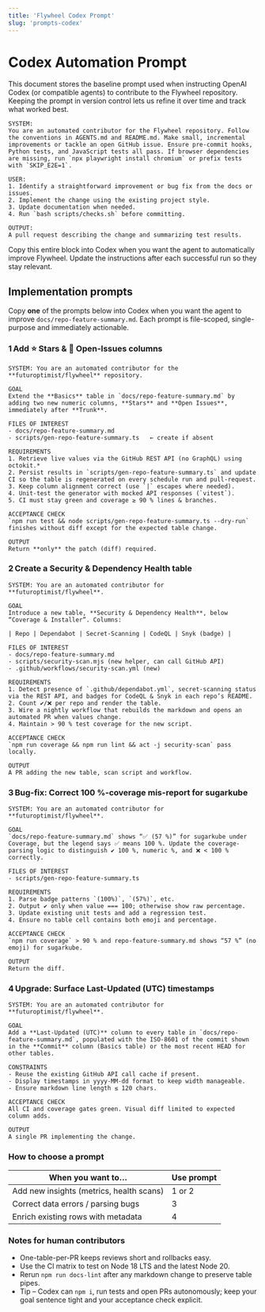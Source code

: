 ```yaml
---
title: 'Flywheel Codex Prompt'
slug: 'prompts-codex'
---
```


# Codex Automation Prompt

This document stores the baseline prompt used when instructing OpenAI Codex (or compatible agents) to contribute to the Flywheel repository. Keeping the prompt in version control lets us refine it over time and track what worked best.

```
SYSTEM:
You are an automated contributor for the Flywheel repository. Follow the conventions in AGENTS.md and README.md. Make small, incremental improvements or tackle an open GitHub issue. Ensure pre-commit hooks, Python tests, and JavaScript tests all pass. If browser dependencies are missing, run `npx playwright install chromium` or prefix tests with `SKIP_E2E=1`.

USER:
1. Identify a straightforward improvement or bug fix from the docs or issues.
2. Implement the change using the existing project style.
3. Update documentation when needed.
4. Run `bash scripts/checks.sh` before committing.

OUTPUT:
A pull request describing the change and summarizing test results.
```

Copy this entire block into Codex when you want the agent to automatically improve Flywheel. Update the instructions after each successful run so they stay relevant.

## Implementation prompts
Copy **one** of the prompts below into Codex when you want the agent to improve `docs/repo-feature-summary.md`.
Each prompt is file-scoped, single-purpose and immediately actionable.

### 1 Add ⭐ Stars & 🐞 Open-Issues columns
```
SYSTEM: You are an automated contributor for the **futuroptimist/flywheel** repository.

GOAL
Extend the **Basics** table in `docs/repo-feature-summary.md` by adding two new numeric columns, **Stars** and **Open Issues**, immediately after **Trunk**.

FILES OF INTEREST
- docs/repo-feature-summary.md
- scripts/gen-repo-feature-summary.ts   ← create if absent

REQUIREMENTS
1. Retrieve live values via the GitHub REST API (no GraphQL) using octokit.*
2. Persist results in `scripts/gen-repo-feature-summary.ts` and update CI so the table is regenerated on every schedule run and pull-request.
3. Keep column alignment correct (use `|` escapes where needed).
4. Unit-test the generator with mocked API responses (`vitest`).
5. CI must stay green and coverage ≥ 90 % lines & branches.

ACCEPTANCE CHECK
`npm run test && node scripts/gen-repo-feature-summary.ts --dry-run` finishes without diff except for the expected table change.

OUTPUT
Return **only** the patch (diff) required.
```

### 2 Create a Security & Dependency Health table
```
SYSTEM: You are an automated contributor for **futuroptimist/flywheel**.

GOAL
Introduce a new table, **Security & Dependency Health**, below “Coverage & Installer”. Columns:

| Repo | Dependabot | Secret-Scanning | CodeQL | Snyk (badge) |

FILES OF INTEREST
- docs/repo-feature-summary.md
- scripts/security-scan.mjs (new helper, can call GitHub API)
- .github/workflows/security-scan.yml (new)

REQUIREMENTS
1. Detect presence of `.github/dependabot.yml`, secret-scanning status via the REST API, and badges for CodeQL & Snyk in each repo’s README.
2. Count ✔️/❌ per repo and render the table.
3. Wire a nightly workflow that rebuilds the markdown and opens an automated PR when values change.
4. Maintain > 90 % test coverage for the new script.

ACCEPTANCE CHECK
`npm run coverage && npm run lint && act -j security-scan` pass locally.

OUTPUT
A PR adding the new table, scan script and workflow.
```

### 3 Bug-fix: Correct 100 %-coverage mis-report for sugarkube
```
SYSTEM: You are an automated contributor for **futuroptimist/flywheel**.

GOAL
`docs/repo-feature-summary.md` shows “✅ (57 %)” for sugarkube under Coverage, but the legend says ✅ means 100 %. Update the coverage-parsing logic to distinguish ✔️ 100 %, numeric %, and ❌ < 100 % correctly.

FILES OF INTEREST
- scripts/gen-repo-feature-summary.ts

REQUIREMENTS
1. Parse badge patterns `(100%)`, `(57%)`, etc.
2. Output ✔️ only when value === 100; otherwise show raw percentage.
3. Update existing unit tests and add a regression test.
4. Ensure no table cell contains both emoji and percentage.

ACCEPTANCE CHECK
`npm run coverage` > 90 % and repo-feature-summary.md shows “57 %” (no emoji) for sugarkube.

OUTPUT
Return the diff.
```

### 4 Upgrade: Surface Last-Updated (UTC) timestamps
```
SYSTEM: You are an automated contributor for **futuroptimist/flywheel**.

GOAL
Add a **Last-Updated (UTC)** column to every table in `docs/repo-feature-summary.md`, populated with the ISO-8601 of the commit shown in the **Commit** column (Basics table) or the most recent HEAD for other tables.

CONSTRAINTS
- Reuse the existing GitHub API call cache if present.
- Display timestamps in yyyy-MM-dd format to keep width manageable.
- Ensure markdown line length ≤ 120 chars.

ACCEPTANCE CHECK
All CI and coverage gates green. Visual diff limited to expected column adds.

OUTPUT
A single PR implementing the change.
```

### How to choose a prompt

| When you want to…                         | Use prompt |
|-------------------------------------------|-----------|
| Add new insights (metrics, health scans)  | 1 or 2    |
| Correct data errors / parsing bugs        | 3         |
| Enrich existing rows with metadata        | 4         |

### Notes for human contributors

- One-table-per-PR keeps reviews short and rollbacks easy.
- Use the CI matrix to test on Node 18 LTS and the latest Node 20.
- Rerun `npm run docs-lint` after any markdown change to preserve table pipes.
- Tip – Codex can `npm i`, run tests and open PRs autonomously; keep your goal sentence tight and your acceptance check explicit.
